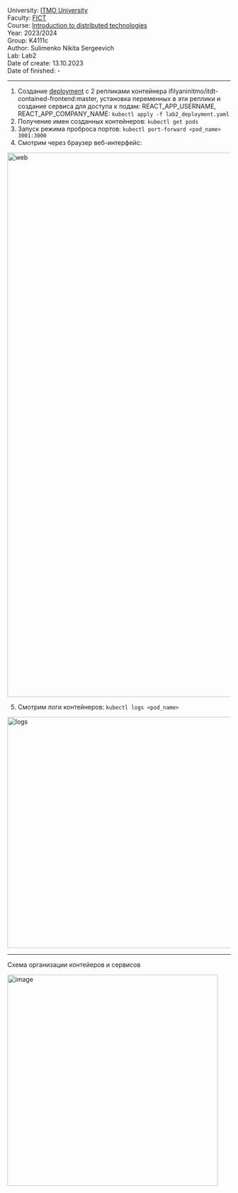 University: [ITMO University](https://itmo.ru/ru/)\
Faculty: [FICT](https://fict.itmo.ru)\
Course: [Introduction to distributed technologies](https://github.com/itmo-ict-faculty/introduction-to-distributed-technologies)\
Year: 2023/2024\
Group: K4111c\
Author: Sulimenko Nikita Sergeevich\
Lab: Lab2\
Date of create: 13.10.2023\
Date of finished: -

___

1) Создание [deployment](lab2_deployment.yaml) с 2 репликами контейнера ifilyaninitmo/itdt-contained-frontend:master, установка переменных в эти реплики и создание сервиса для доступа к подам: 
REACT_APP_USERNAME, REACT_APP_COMPANY_NAME: ``kubectl apply -f lab2_deployment.yaml``
2) Получение имен созданных контейнеров: ``kubectl get pods``
3) Запуск режима проброса портов: ``kubectl port-forward <pod_name> 3001:3000``
4) Смотрим через браузер веб-интерфейс:

<img width="1225" alt="web" src="https://github.com/kitok07/2023_2024-introduction_to_distributed_technologies-K4111c-sulimenko_n_s/assets/147832281/702bd6eb-f2d4-40a7-8e4b-83162c7f5d99">

5) Смотрим логи контейнеров: ``kubectl logs <pod_name>``

 <img width="520" alt="logs" src="https://github.com/kitok07/2023_2024-introduction_to_distributed_technologies-K4111c-sulimenko_n_s/assets/147832281/9457f448-6da7-47f0-92d3-e086ce436b9b">


___

Схема организации контейеров и сервисов

<img width="475" alt="image" src="https://github.com/kitok07/2023_2024-introduction_to_distributed_technologies-K4111c-sulimenko_n_s/assets/147832281/f58b32c8-8248-43ad-b114-13b2e22172aa">
